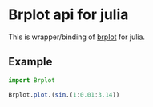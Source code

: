 # Brplot api for julia

This is wrapper/binding of [brplot](https://github.com/branc116/brplot) for julia.

## Example

```julia
import Brplot

Brplot.plot.(sin.(1:0.01:3.14))
```
